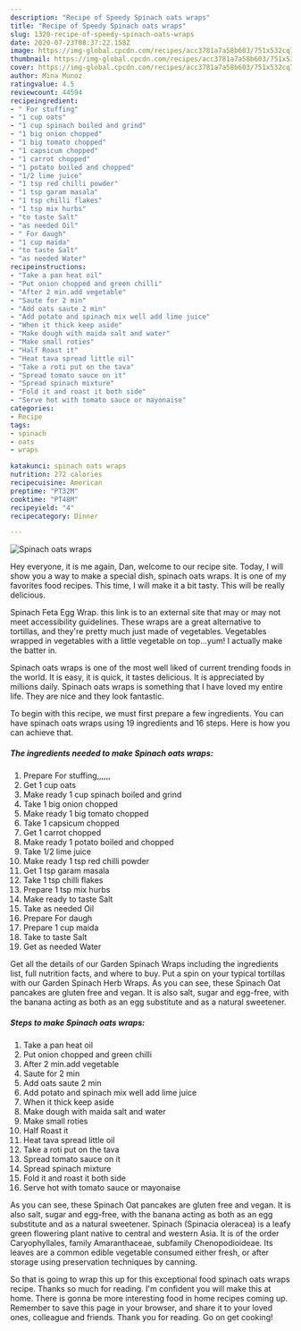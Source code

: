 ```yaml
---
description: "Recipe of Speedy Spinach oats wraps"
title: "Recipe of Speedy Spinach oats wraps"
slug: 1320-recipe-of-speedy-spinach-oats-wraps
date: 2020-07-23T08:37:22.158Z
image: https://img-global.cpcdn.com/recipes/acc3781a7a58b603/751x532cq70/spinach-oats-wraps-recipe-main-photo.jpg
thumbnail: https://img-global.cpcdn.com/recipes/acc3781a7a58b603/751x532cq70/spinach-oats-wraps-recipe-main-photo.jpg
cover: https://img-global.cpcdn.com/recipes/acc3781a7a58b603/751x532cq70/spinach-oats-wraps-recipe-main-photo.jpg
author: Mina Munoz
ratingvalue: 4.5
reviewcount: 44594
recipeingredient:
- " For stuffing"
- "1 cup oats"
- "1 cup spinach boiled and grind"
- "1 big onion chopped"
- "1 big tomato chopped"
- "1 capsicum chopped"
- "1 carrot chopped"
- "1 potato boiled and chopped"
- "1/2 lime juice"
- "1 tsp red chilli powder"
- "1 tsp garam masala"
- "1 tsp chilli flakes"
- "1 tsp mix hurbs"
- "to taste Salt"
- "as needed Oil"
- " For daugh"
- "1 cup maida"
- "to taste Salt"
- "as needed Water"
recipeinstructions:
- "Take a pan heat oil"
- "Put onion chopped and green chilli"
- "After 2 min.add vegetable"
- "Saute for 2 min"
- "Add oats saute 2 min"
- "Add potato and spinach mix well add lime juice"
- "When it thick keep aside"
- "Make dough with maida salt and water"
- "Make small roties"
- "Half Roast it"
- "Heat tava spread little oil"
- "Take a roti put on the tava"
- "Spread tomato sauce on it"
- "Spread spinach mixture"
- "Fold it and roast it both side"
- "Serve hot with tomato sauce or mayonaise"
categories:
- Recipe
tags:
- spinach
- oats
- wraps

katakunci: spinach oats wraps 
nutrition: 272 calories
recipecuisine: American
preptime: "PT32M"
cooktime: "PT48M"
recipeyield: "4"
recipecategory: Dinner

---
```



![Spinach oats wraps](https://img-global.cpcdn.com/recipes/acc3781a7a58b603/751x532cq70/spinach-oats-wraps-recipe-main-photo.jpg)

Hey everyone, it is me again, Dan, welcome to our recipe site. Today, I will show you a way to make a special dish, spinach oats wraps. It is one of my favorites food recipes. This time, I will make it a bit tasty. This will be really delicious.

Spinach Feta Egg Wrap. this link is to an external site that may or may not meet accessibility guidelines. These wraps are a great alternative to tortillas, and they&#39;re pretty much just made of vegetables. Vegetables wrapped in vegetables with a little vegetable on top…yum! I actually make the batter in.

Spinach oats wraps is one of the most well liked of current trending foods in the world. It is easy, it is quick, it tastes delicious. It is appreciated by millions daily. Spinach oats wraps is something that I have loved my entire life. They are nice and they look fantastic.


To begin with this recipe, we must first prepare a few ingredients. You can have spinach oats wraps using 19 ingredients and 16 steps. Here is how you can achieve that.

<!--inarticleads1-->

##### The ingredients needed to make Spinach oats wraps:

1. Prepare  For stuffing,,,,,,
1. Get 1 cup oats
1. Make ready 1 cup spinach boiled and grind
1. Take 1 big onion chopped
1. Make ready 1 big tomato chopped
1. Take 1 capsicum chopped
1. Get 1 carrot chopped
1. Make ready 1 potato boiled and chopped
1. Take 1/2 lime juice
1. Make ready 1 tsp red chilli powder
1. Get 1 tsp garam masala
1. Take 1 tsp chilli flakes
1. Prepare 1 tsp mix hurbs
1. Make ready to taste Salt
1. Take as needed Oil
1. Prepare  For daugh
1. Prepare 1 cup maida
1. Take to taste Salt
1. Get as needed Water


Get all the details of our Garden Spinach Wraps including the ingredients list, full nutrition facts, and where to buy. Put a spin on your typical tortillas with our Garden Spinach Herb Wraps. As you can see, these Spinach Oat pancakes are gluten free and vegan. It is also salt, sugar and egg-free, with the banana acting as both as an egg substitute and as a natural sweetener. 

<!--inarticleads2-->

##### Steps to make Spinach oats wraps:

1. Take a pan heat oil
1. Put onion chopped and green chilli
1. After 2 min.add vegetable
1. Saute for 2 min
1. Add oats saute 2 min
1. Add potato and spinach mix well add lime juice
1. When it thick keep aside
1. Make dough with maida salt and water
1. Make small roties
1. Half Roast it
1. Heat tava spread little oil
1. Take a roti put on the tava
1. Spread tomato sauce on it
1. Spread spinach mixture
1. Fold it and roast it both side
1. Serve hot with tomato sauce or mayonaise


As you can see, these Spinach Oat pancakes are gluten free and vegan. It is also salt, sugar and egg-free, with the banana acting as both as an egg substitute and as a natural sweetener. Spinach (Spinacia oleracea) is a leafy green flowering plant native to central and western Asia. It is of the order Caryophyllales, family Amaranthaceae, subfamily Chenopodioideae. Its leaves are a common edible vegetable consumed either fresh, or after storage using preservation techniques by canning. 

So that is going to wrap this up for this exceptional food spinach oats wraps recipe. Thanks so much for reading. I'm confident you will make this at home. There is gonna be more interesting food in home recipes coming up. Remember to save this page in your browser, and share it to your loved ones, colleague and friends. Thank you for reading. Go on get cooking!
